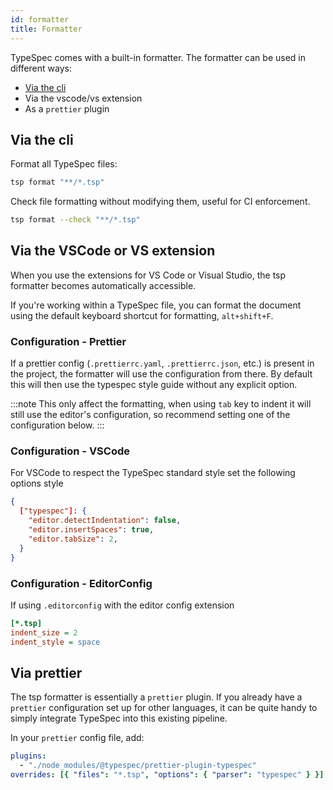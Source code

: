 ```yaml
---
id: formatter
title: Formatter
---
```


TypeSpec comes with a built-in formatter. The formatter can be used in different ways:

- [Via the cli](#via-the-cli)
- Via the vscode/vs extension
- As a `prettier` plugin

## Via the cli

Format all TypeSpec files:

```bash
tsp format "**/*.tsp"
```

Check file formatting without modifying them, useful for CI enforcement.

```bash
tsp format --check "**/*.tsp"
```

## Via the VSCode or VS extension

When you use the extensions for VS Code or Visual Studio, the tsp formatter becomes automatically accessible.

If you're working within a TypeSpec file, you can format the document using the default keyboard shortcut for formatting, `alt+shift+F`.

### Configuration - Prettier

If a prettier config (`.prettierrc.yaml`, `.prettierrc.json`, etc.) is present in the project, the formatter will use the configuration from there.
By default this will then use the typespec style guide without any explicit option.

:::note
This only affect the formatting, when using `tab` key to indent it will still use the editor's configuration, so recommend setting one of the configuration below.
:::

### Configuration - VSCode

For VSCode to respect the TypeSpec standard style set the following options style

```json title=.vscode/settings.json
{
  ["typespec"]: {
    "editor.detectIndentation": false,
    "editor.insertSpaces": true,
    "editor.tabSize": 2,
  }
}
```

### Configuration - EditorConfig

If using `.editorconfig` with the editor config extension

```ini title=.editorconfig
[*.tsp]
indent_size = 2
indent_style = space
```

## Via prettier

The tsp formatter is essentially a `prettier` plugin. If you already have a `prettier` configuration set up for other languages, it can be quite handy to simply integrate TypeSpec into this existing pipeline.

In your `prettier` config file, add:

```yaml title=.prettier.yaml
plugins:
  - "./node_modules/@typespec/prettier-plugin-typespec"
overrides: [{ "files": "*.tsp", "options": { "parser": "typespec" } }]
```
